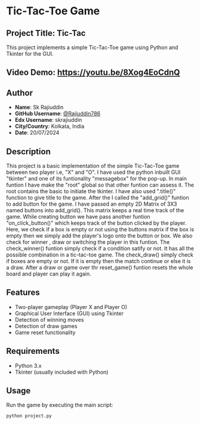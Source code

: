 # Tic-Tac-Toe Game

## Project Title: Tic-Tac
This project implements a simple Tic-Tac-Toe game using Python and Tkinter for the GUI.

## Video Demo: <https://youtu.be/8Xog4EoCdnQ>

## Author
- **Name**: Sk Rajiuddin
- **GitHub Username**: [@Rajiuddin786](https://github.com/Rajiuddin786)
- **Edx Username**: skrajiuddin
- **City/Country**: Kolkata, India
- **Date**: 20/07/2024

## Description
This project is a basic implementation of the simple Tic-Tac-Toe game between two player i.e, "X" and "O".
I have  used the python inbuilt GUI "tkinter" and one of its funtionality "messagebox" for the pop-up. In
main funtion I have make the "root" global so that other funtion can assess it. The root contains the basic
to initiate the tkinter. I have also used ".title()" function to give title to the game. After the I called the
"add_grid()" funtion to add button for the game. I have passed an empty 2D Matrix of 3X3 named buttons into
add_grid(). This matrix keeps a real time track of the game. While creating button we have pass another funtion
"on_click_button()" which keeps track of the button clicked by the player. Here, we check if a box is empty or not
using the buttons matrix if the box is empty then we simply add the player's logo onto the button or box. We also check
for winner , draw or switching the player in this funtion. The check_winner() funtion simply check if a condition
satify or not. It has all the possible combination in a tic-tac-toe game. The check_draw() simply check if boxes are empty or not.
If it is empty then the match continue or else it is a draw. After a draw or game over thr reset_game() funtion resets the whole
board and player can play it again.

## Features
- Two-player gameplay (Player X and Player O)
- Graphical User Interface (GUI) using Tkinter
- Detection of winning moves
- Detection of draw games
- Game reset functionality

## Requirements
- Python 3.x
- Tkinter (usually included with Python)


## Usage
Run the game by executing the main script:
```bash
python project.py
